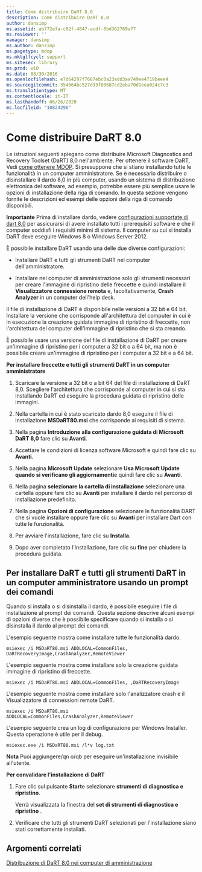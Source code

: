 ```yaml
---
title: Come distribuire DaRT 8.0
description: Come distribuire DaRT 8.0
author: dansimp
ms.assetid: ab772e7a-c02f-4847-acdf-8bd362769a77
ms.reviewer: ''
manager: dansimp
ms.author: dansimp
ms.pagetype: mdop
ms.mktglfcycl: support
ms.sitesec: library
ms.prod: w10
ms.date: 08/30/2016
ms.openlocfilehash: e7d64297f7687ebc0a23add3aa749ee4719beee4
ms.sourcegitcommit: 354664bc527d93f80687cd2eba70d1eea024c7c3
ms.translationtype: MT
ms.contentlocale: it-IT
ms.lasthandoff: 06/26/2020
ms.locfileid: "10824296"
---
```

# Come distribuire DaRT 8.0


Le istruzioni seguenti spiegano come distribuire Microsoft Diagnostics and Recovery Toolset (DaRT) 8,0 nell'ambiente. Per ottenere il software DaRT, Vedi [come ottenere MDOP](https://go.microsoft.com/fwlink/?LinkId=322049). Si presuppone che si stiano installando tutte le funzionalità in un computer amministratore. Se è necessario distribuire o disinstallare il dardo 8,0 in più computer, usando un sistema di distribuzione elettronica del software, ad esempio, potrebbe essere più semplice usare le opzioni di installazione della riga di comando. In questa sezione vengono fornite le descrizioni ed esempi delle opzioni della riga di comando disponibili.

**Importante**  Prima di installare dardo, vedere [configurazioni supportate di dart 8,0](dart-80-supported-configurations-dart-8.md) per assicurarsi di avere installato tutti i prerequisiti software e che il computer soddisfi i requisiti minimi di sistema. Il computer su cui si installa DaRT deve eseguire Windows 8 o Windows Server 2012.

 

È possibile installare DaRT usando una delle due diverse configurazioni:

-   Installare DaRT e tutti gli strumenti DaRT nel computer dell'amministratore.

-   Installare nel computer di amministrazione solo gli strumenti necessari per creare l'immagine di ripristino delle freccette e quindi installare il **Visualizzatore connessione remota** e, facoltativamente, **Crash Analyzer** in un computer dell'help desk.

Il file di installazione di DaRT è disponibile nelle versioni a 32 bit e 64 bit. Installare la versione che corrisponde all'architettura del computer in cui è in esecuzione la creazione guidata immagine di ripristino di freccette, non l'architettura del computer dell'immagine di ripristino che si sta creando.

È possibile usare una versione del file di installazione di DaRT per creare un'immagine di ripristino per i computer a 32 bit o a 64 bit, ma non è possibile creare un'immagine di ripristino per i computer a 32 bit e a 64 bit.

**Per installare freccette e tutti gli strumenti DaRT in un computer amministratore**

1.  Scaricare la versione a 32 bit o a bit 64 del file di installazione di DaRT 8,0. Scegliere l'architettura che corrisponde al computer in cui si sta installando DaRT ed eseguire la procedura guidata di ripristino delle immagini.

2.  Nella cartella in cui è stato scaricato dardo 8,0 eseguire il file di installazione **MSDaRT80.msi** che corrisponde ai requisiti di sistema.

3.  Nella pagina **Introduzione alla configurazione guidata di Microsoft DaRT 8,0** fare clic su **Avanti**.

4.  Accettare le condizioni di licenza software Microsoft e quindi fare clic su **Avanti**.

5.  Nella pagina **Microsoft Update** selezionare **Usa Microsoft Update quando si verificano gli aggiornamenti**e quindi fare clic su **Avanti**.

6.  Nella pagina **selezionare la cartella di installazione** selezionare una cartella oppure fare clic su **Avanti** per installare il dardo nel percorso di installazione predefinito.

7.  Nella pagina **Opzioni di configurazione** selezionare le funzionalità DART che si vuole installare oppure fare clic su **Avanti** per installare Dart con tutte le funzionalità.

8.  Per avviare l'installazione, fare clic su **Installa**.

9.  Dopo aver completato l'installazione, fare clic su **fine** per chiudere la procedura guidata.

## Per installare DaRT e tutti gli strumenti DaRT in un computer amministratore usando un prompt dei comandi


Quando si installa o si disinstalla il dardo, è possibile eseguire i file di installazione al prompt dei comandi. Questa sezione descrive alcuni esempi di opzioni diverse che è possibile specificare quando si installa o si disinstalla il dardo al prompt dei comandi.

L'esempio seguente mostra come installare tutte le funzionalità dardo.

``` syntax
msiexec /i MSDaRT80.msi ADDLOCAL=CommonFiles, DaRTRecoveryImage,CrashAnalyzer,RemoteViewer 
```

L'esempio seguente mostra come installare solo la creazione guidata immagine di ripristino di freccette.

``` syntax
msiexec /i MSDaRT80.msi ADDLOCAL=CommonFiles, ,DaRTRecoveryImage
```

L'esempio seguente mostra come installare solo l'analizzatore crash e il Visualizzatore di connessioni remote DaRT.

``` syntax
msiexec /i MSDaRT80.msi ADDLOCAL=CommonFiles,CrashAnalyzer,RemoteViewer 
```

L'esempio seguente crea un log di configurazione per Windows Installer. Questa operazione è utile per il debug.

``` syntax
msiexec.exe /i MSDaRT80.msi /l*v log.txt 
```

**Nota**  Puoi aggiungere/qn o/qb per eseguire un'installazione invisibile all'utente.

 

**Per convalidare l'installazione di DaRT**

1.  Fare clic sul pulsante **Start**e selezionare **strumenti di diagnostica e ripristino**.

    Verrà visualizzata la finestra del **set di strumenti di diagnostica e ripristino** .

2.  Verificare che tutti gli strumenti DaRT selezionati per l'installazione siano stati correttamente installati.

## Argomenti correlati


[Distribuzione di DaRT 8.0 nei computer di amministrazione](deploying-dart-80-to-administrator-computers-dart-8.md)

 

 





